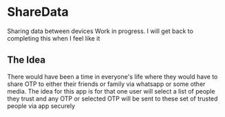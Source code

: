 # ShareData
Sharing data between devices
Work in progress. I will get back to completing this when I feel like it

## The Idea
There would have been a time in everyone's life where they would have to share OTP to either their friends or family via whatsapp or some other media. 
The idea for this app is for that one user will select a list of people they trust and any OTP or selected OTP will be sent to these set of trusted people via app securely
